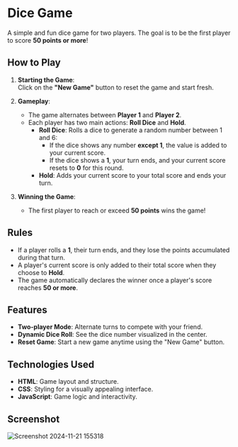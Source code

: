 # Dice Game

A simple and fun dice game for two players. The goal is to be the first player to score **50 points or more**!

## How to Play

1. **Starting the Game**:  
   Click on the **"New Game"** button to reset the game and start fresh.

2. **Gameplay**:
   - The game alternates between **Player 1** and **Player 2**.
   - Each player has two main actions: **Roll Dice** and **Hold**.
     - **Roll Dice**: Rolls a dice to generate a random number between 1 and 6:
       - If the dice shows any number **except 1**, the value is added to your current score.
       - If the dice shows a **1**, your turn ends, and your current score resets to **0** for this round.
     - **Hold**: Adds your current score to your total score and ends your turn.

3. **Winning the Game**:
   - The first player to reach or exceed **50 points** wins the game!

## Rules

- If a player rolls a **1**, their turn ends, and they lose the points accumulated during that turn.
- A player's current score is only added to their total score when they choose to **Hold**.
- The game automatically declares the winner once a player's score reaches **50 or more**.

## Features

- **Two-player Mode**: Alternate turns to compete with your friend.
- **Dynamic Dice Roll**: See the dice number visualized in the center.
- **Reset Game**: Start a new game anytime using the "New Game" button.

## Technologies Used

- **HTML**: Game layout and structure.
- **CSS**: Styling for a visually appealing interface.
- **JavaScript**: Game logic and interactivity.

## Screenshot

![Screenshot 2024-11-21 155318](https://github.com/user-attachments/assets/17f543e9-3fd7-47a2-b580-5cddffe235c4)
